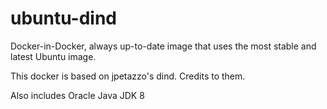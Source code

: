 # ubuntu-dind
Docker-in-Docker, always up-to-date image that uses the most stable and latest Ubuntu image.

This docker is based on jpetazzo's dind. Credits to them.

Also includes Oracle Java JDK 8
